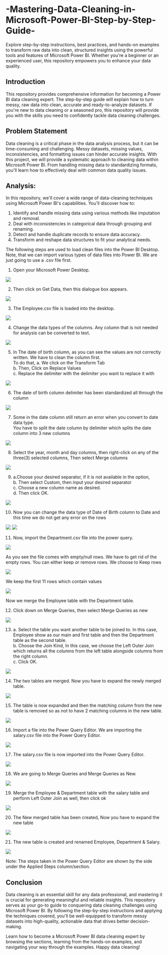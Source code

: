 # -Mastering-Data-Cleaning-in-Microsoft-Power-BI-Step-by-Step-Guide-
Explore step-by-step instructions, best practices, and hands-on examples to transform raw data into clean, structured insights using the powerful tools and features of Microsoft Power BI. Whether you're a beginner or an experienced user, this repository empowers you to enhance your data quality.

## Introduction
This repository provides comprehensive information for becoming a Power BI data cleaning expert. The step-by-step guide will explain how to turn messy, raw data into clean, accurate and ready-to-analyze datasets. If you're new to data cleaning or a seasoned pro, this repository will provide you with the skills you need to confidently tackle data cleaning challenges.

## Problem Statement
Data cleaning is a critical phase in the data analysis process, but it can be time-consuming and challenging. Messy datasets, missing values, inconsistencies, and formatting issues can hinder accurate insights. With this project, we will provide a systematic approach to cleaning data within Microsoft Power BI. From handling missing data to standardizing formats, you'll learn how to effectively deal with common data quality issues.

## Analysis:
In this repository, we'll cover a wide range of data-cleaning techniques using Microsoft Power BI's capabilities. You'll discover how to:
1. Identify and handle missing data using various methods like imputation and removal.
2. Deal with inconsistencies in categorical data through grouping and renaming.
3. Detect and handle duplicate records to ensure data accuracy.
4. Transform and reshape data structures to fit your analytical needs.

The following steps are used to load clean files into the Power BI Desktop. Note, that we can import various types of data files into Power BI.  We are just going to use a .csv file first. <br>

1. Open your Microsoft Power Desktop.

![](pica.png)

2. Then click on Get Data, then this dialogue box appears.

![](picb.png)

3. The Employee.csv file is loaded into the desktop.

![](pic1.png)

4. Change the data types of the columns. Any column that is not needed for analysis can be converted to text.

![](pic2.png)

5. In The date of birth column, as you can see the values are not correctly written. We have to clean the column first. <br>
To do that,
a. We click on the Transform Tab <br>
b. Then, Click on Replace Values <br>
c. Replace the delimiter with the delimiter you want to replace it with <br>

![](pic3.png)

6. The date of birth column delimiter has been standardized all through the column

![](pic4.png)

7. Some in the date column still return an error when you convert to date data type. <br>
You have to split the date column by delimiter which splits the date column into 3 new columns

![](pic5.png)

8. Select the year, month and day columns, then right-click on any of the three(3) selected columns, Then select Merge columns

![](pic6.png)

9. a.Choose your desired separator, if it is not available in the option, <br>
   b. Then select Custom, then input your desired separator <br>
   c. Choose a new column name as desired. <br>
   d. Then click OK.

![](pic7.png)

10. Now you can change the data type of Date of Birth column to Date and this time we do not get any error on the rows

![](pic8.png)                                            ![](pic9.png)

11. Now, import the Department.csv file into the power query. <br>

![](pic10.png)

As you see the file comes with empty/null rows. We have to get rid of the empty rows.
You can either keep or remove rows. We choose to Keep rows

![](pic10.png)

We keep the first 11 rows which contain values

![](pic11.png)

Now we merge the Employee table with the Department table. <br>

12. Click down on Merge Queries, then select Merge Queries as new

![](pic13.png)

13. a. Select the table you want another table to be joined to. In this case, Employee 
       show as our main and first table and then the Department table as the second 
       table. <br>
    b. Choose the Join Kind, In this case, we choose the Left Outer Join which returns 
       all the columns from the left table alongside columns from the right column. <br>
    c. Click OK.

![](pic14.png)

14. The two tables are merged. Now you have to expand the newly merged table.

![](pic15.png)

15. The table is now expanded and then the matching column from the new table is removed so as not to have 2 matching columns in the new table.

![](pic16.png)

16. Import a file into the Power Query Editor. We are importing the salary.csv file into the Power Query Editor.

![](pic17.png)

17. The salary.csv file is now imported into the Power Query Editor.

![](pic18.png)

18. We are going to Merge Queries and Merge Queries as New.

![](pic19.png)

19. Merge the Employee & Department table with the salary table and perform Left Outer Join as well, then click ok

![](pic19.png)

20. The New merged table has been created, Now you have to expand the new table

![](pic20.png)

21. The new table is created and renamed Employee, Department & Salary.

![](pic21.png)

Note: The steps taken in the Power Query Editor are shown by the side under the Applied Steps column/section.

## Conclusion
Data cleaning is an essential skill for any data professional, and mastering it is crucial for generating meaningful and reliable insights. This repository serves as your go-to guide to conquering data cleaning challenges using Microsoft Power BI. By following the step-by-step instructions and applying the techniques covered, you'll be well-equipped to transform messy datasets into high-quality, actionable data that drives better decision-making. <br>

Learn how to become a Microsoft Power BI data cleaning expert by browsing the sections, learning from the hands-on examples, and navigating your way through the examples. Happy data cleaning!


